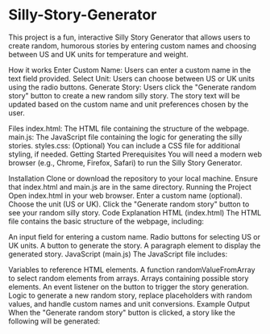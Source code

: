 # Silly-Story-Generator

This project is a fun, interactive Silly Story Generator that allows users to create random, humorous stories by entering custom names and choosing between US and UK units for temperature and weight.

How it works
Enter Custom Name: Users can enter a custom name in the text field provided.
Select Unit: Users can choose between US or UK units using the radio buttons.
Generate Story: Users click the "Generate random story" button to create a new random silly story.
The story text will be updated based on the custom name and unit preferences chosen by the user.

Files
index.html: The HTML file containing the structure of the webpage.
main.js: The JavaScript file containing the logic for generating the silly stories.
styles.css: (Optional) You can include a CSS file for additional styling, if needed.
Getting Started
Prerequisites
You will need a modern web browser (e.g., Chrome, Firefox, Safari) to run the Silly Story Generator.

Installation
Clone or download the repository to your local machine.
Ensure that index.html and main.js are in the same directory.
Running the Project
Open index.html in your web browser.
Enter a custom name (optional).
Choose the unit (US or UK).
Click the "Generate random story" button to see your random silly story.
Code Explanation
HTML (index.html)
The HTML file contains the basic structure of the webpage, including:

An input field for entering a custom name.
Radio buttons for selecting US or UK units.
A button to generate the story.
A paragraph element to display the generated story.
JavaScript (main.js)
The JavaScript file includes:

Variables to reference HTML elements.
A function randomValueFromArray to select random elements from arrays.
Arrays containing possible story elements.
An event listener on the button to trigger the story generation.
Logic to generate a new random story, replace placeholders with random values, and handle custom names and unit conversions.
Example Output
When the "Generate random story" button is clicked, a story like the following will be generated:
